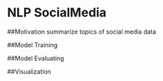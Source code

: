 # NLP SocialMedia
##Motivation
summarize topics of social media data 

##Model Training 

##Model Evaluating 

##Visualization
